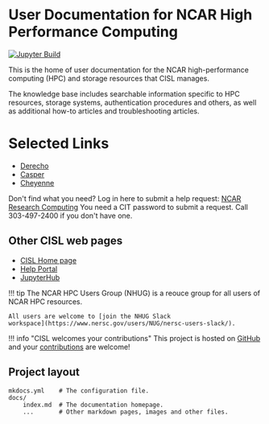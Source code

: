 # User Documentation for NCAR High Performance Computing

[![Jupyter Build](https://shields.api-test.nl/github/workflow/status/negin513/hpc-docs-demo/ci?label=Docs&logo=GitHub&style=flat-square)](https://negin513.github.io/hpc-docs-demo/)     

This is the home of user documentation for the NCAR high-performance computing (HPC) and storage resources that CISL manages.

The knowledge base includes searchable information specific to HPC resources, storage systems, authentication procedures and others, as well as additional how-to articles and troubleshooting articles.


# Selected Links

* [Derecho](https://arc.ucar.edu/knowledge_base/74317833)
* [Casper](https://arc.ucar.edu/knowledge_base/70549550)
* [Cheyenne](https://arc.ucar.edu/knowledge_base/70549542)

Don't find what you need? Log in here to submit a help request: [NCAR Research Computing](https://rchelp.ucar.edu/)
You need a CIT password to submit a request. Call 303-497-2400 if you don't have one.


## Other CISL web pages

* [CISL Home page](https://nersc.gov)
* [Help Portal](https://help.nersc.gov)
* [JupyterHub](https://jupyter.nersc.gov)

!!! tip
    The NCAR HPC Users Group (NHUG) is a reouce group for all users of NCAR HPC resources. 

    All users are welcome to [join the NHUG Slack
    workspace](https://www.nersc.gov/users/NUG/nersc-users-slack/).

!!! info "CISL welcomes your contributions"
    This project is hosted on [GitHub](https://gitlab.com/NERSC/nersc.gitlab.io) and your
    [contributions](https://gitlab.com/NERSC/nersc.gitlab.io/blob/main/CONTRIBUTING.md)
    are welcome!




## Project layout

    mkdocs.yml    # The configuration file.
    docs/
        index.md  # The documentation homepage.
        ...       # Other markdown pages, images and other files.
